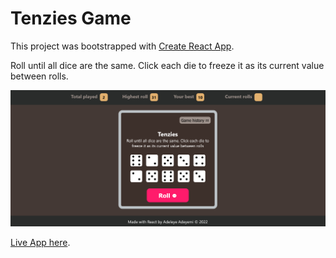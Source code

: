 # Tenzies Game

This project was bootstrapped with [Create React App](https://github.com/facebook/create-react-app).

Roll until all dice are the same. Click each die to freeze it as its current value between rolls.

<div align="center"><img src="./src/Screenshot_App.png" alt="app screenshot" width="1000" /></div>

[Live App here](https://a-adeleye.github.io/tenzies-game/).